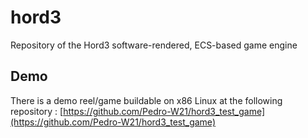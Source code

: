 # hord3
Repository of the Hord3 software-rendered, ECS-based game engine


## Demo

There is a demo reel/game buildable on x86 Linux at the following repository : [https://github.com/Pedro-W21/hord3_test_game](https://github.com/Pedro-W21/hord3_test_game)